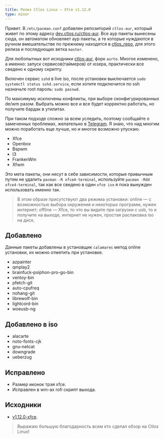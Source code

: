 ```yaml
---
title: Релиз Ctlos Linux — Xfce v1.12.0
type: minor
---
```


Привет. В `/etc/pacman.conf` добавлен репозиторий `ctlos-aur`, который живет по этому адресу [dev.ctlos.ru/ctlos-aur](https://dev.ctlos.ru/ctlos-aur/). Все аур пакеты вынесены сюда, он автоматом обновляет аур пакеты, а те которые нуждаются в ручном вмешательстве по прежнему находятся в [ctlos_repo](https://github.com/ctlos/ctlos_repo/tree/master/x86_64), для этого релиза и последующих ветка `master`.

Для любопытных вот исходники [ctlos-aur](https://github.com/ctlos/ctlos-aur), форк `aurto`. Многое изменено, а именно: запуск сервисов(таймеров) от юзера, практически все сведено к одному скрипту.

Включен сервис `sshd` в live iso, после установки выключается `sudo systemctl status sshd.service`, если хотите подключится по ssh назначьте root пароль: `sudo passwd`.

По максимуму исключены конфликты, при выборе сконфигурированных de/wm разом. Выбрать можно все и все будет корректно работать, но получите бардак в утилитах.

При таком подходе сложно за всем уследить, поэтому сообщайте о замеченных проблемах, желательно в [Telegram](https://telegram.me/ctlos). Я знаю, что над многим можно поработать еще лучше, но и многое возможно упускаю.

- Xfce
- Openbox
- Bspwm
- I3
- FrankenWm
- Xfwm

Это мета пакеты, они несут в себе зависимости, которые привычным путем не удалить `pacman -R xfce4-terminal`, используйте `pacman -Rdd xfce4-terminal`, так как все сведено в один `xfce iso` я пока вынужден использовать именно так.

> В этом образе присутствуют два режима установки: online — с возможностью выбора окружения и некоторых программ, нужен интернет; offline — Xfce, то что вы видите при загрузки с usb, то и получите на выходе, интернет не нужен, простая распаковка iso на диск.

## Добавлено

Данные пакеты добавлены в установщик `calamares` метод online установки, их можно отметить при установке.

- azpainter
- qmplay2
- brainfuck-psiphon-pro-go-bin
- ventoy-bin
- pfetch-git
- auto-cpufreq
- nohang-git
- librewolf-bin
- lightcord-bin
- woeusb-ng

## Добавлено в iso

- alacarte
- noto-fonts-cjk
- gnu-netcat
- downgrade
- ueberzug

## Исправлено

- Размер иконок трэя xfce.
- Исправлен в wm-ах rofi скрипт выхода.

## Исходники

- [v1.12.0-xfce](https://github.com/ctlos/ctlosiso/tree/v1.12.0-xfce).

> Выражаю большую благодарность всем кто сделал обзор на Ctlos Linux!
